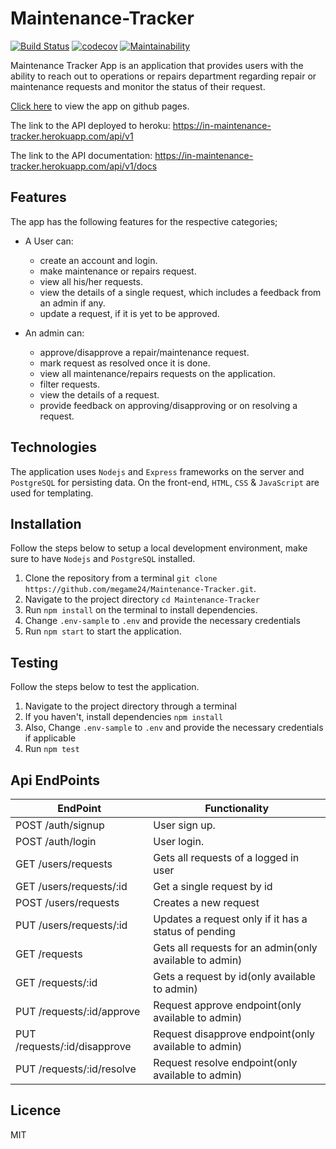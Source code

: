 # Maintenance-Tracker

[![Build Status](https://travis-ci.org/megame24/Maintenance-Tracker.svg?branch=develop)](https://travis-ci.org/megame24/Maintenance-Tracker) [![codecov](https://codecov.io/gh/megame24/Maintenance-Tracker/branch/develop/graph/badge.svg)](https://codecov.io/gh/megame24/Maintenance-Tracker)
 [![Maintainability](https://api.codeclimate.com/v1/badges/f02f4c11dd89fe071136/maintainability)](https://codeclimate.com/github/megame24/Maintenance-Tracker/maintainability)

Maintenance Tracker App is an application that provides users with the ability to reach out to operations or repairs department regarding repair or maintenance requests and monitor the status of their request.

[Click here](https://megame24.github.io/Maintenance-Tracker/) to view the app on github pages.

The link to the API deployed to heroku: https://in-maintenance-tracker.herokuapp.com/api/v1

The link to the API documentation: https://in-maintenance-tracker.herokuapp.com/api/v1/docs

## Features

The app has the following features for the respective categories;

* A User can:

  * create an account and login.
  * make maintenance or repairs request.
  * view all his/her requests.
  * view the details of a single request, which includes a feedback from an admin if any.
  * update a request, if it is yet to be approved.

* An admin can:

  * approve/disapprove a repair/maintenance request.
  * mark request as resolved once it is done.
  * view all maintenance/repairs requests on the application.
  * filter requests.
  * view the details of a request.
  * provide feedback on approving/disapproving or on resolving a request.

## Technologies

The application uses `Nodejs` and `Express` frameworks on the server and `PostgreSQL` for persisting data. On the front-end, `HTML`, `CSS` & `JavaScript` are used for templating.

## Installation

Follow the steps below to setup a local development environment, make sure to have `Nodejs` and `PostgreSQL` installed.

1.  Clone the repository from a terminal `git clone https://github.com/megame24/Maintenance-Tracker.git`.
2.  Navigate to the project directory `cd Maintenance-Tracker`
3.  Run `npm install` on the terminal to install dependencies.
4.  Change `.env-sample` to `.env` and provide the necessary credentials
5.  Run `npm start` to start the application.

## Testing

Follow the steps below to test the application.

1.  Navigate to the project directory through a terminal
2.  If you haven't, install dependencies `npm install`
3.  Also, Change `.env-sample` to `.env` and provide the necessary credentials if applicable
4.  Run `npm test`
  
## Api EndPoints

EndPoint                      |   Functionality
------------------------------|------------------------
POST /auth/signup          |   User sign up.
POST /auth/login             |   User login.
GET /users/requests           |   Gets all requests of a logged in user 
GET /users/requests/:id       |   Get a single request by id
POST /users/requests          |   Creates a new request
PUT /users/requests/:id       |   Updates a request only if it has a status of pending
GET /requests            |   Gets all requests for an admin(only available to admin)
GET /requests/:id           |   Gets a request by id(only available to admin)
PUT /requests/:id/approve       |   Request approve endpoint(only available to admin)
PUT /requests/:id/disapprove          |   Request disapprove endpoint(only available to admin)
PUT /requests/:id/resolve      |   Request resolve endpoint(only available to admin)

## Licence

MIT
